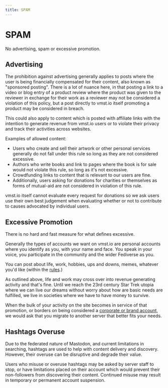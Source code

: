 ```yaml
---
title: SPAM
---
```


# SPAM

No advertising, spam or excessive promotion.

## Advertising

The prohibition against advertising generally applies to posts where the user is being financially compensated for their content, also known as "sponsored posting".
There is a lot of nuance here, in that posting a link to a video or blog entry of a product review where the product was given to the reviewer in exchange for their work as a reviewer may not be considered a violation of this policy, but a post directly to vmst.io itself promoting a product may be considered in breach.

This could also apply to content which is posted with affiliate links with the intention to generate revenue from vmst.io users or to violate their privacy and track their activities across websites.

Examples of allowed content:
- Users who create and sell their artwork or other personal services generally do not fall under this rule so long as they are not considered excessive.
- Authors who write books and link to pages where the book is for sale would not violate this rule, so long as it's not excessive.
- Crowdfunding links to content that is relevant to our users are fine.
- Additionally, users asking for donations for charities or themselves as forms of mutual-aid are not considered in violation of this rule.

vmst.io itself cannot evaluate every request for donations so we ask users use their own best judgement when evaluating whether or not to contribute to causes advocated by individual users.

## Excessive Promotion

There is no hard and fast measure for what defines excessive.

Generally the types of accounts we want on vmst.io are personal accounts where you identify as you, with your name and face. You speak in your voice, you participate in the community and the wider Fediverse as you.

You can post about life, work, hobbies, ups and downs, memes, whatever you'd like (within the [rules](/rules).)

As outlined above, life and work may cross over into revenue generating activity and that's fine.
Until we reach the 23rd century Star Trek utopia where we can live our dreams without worry about how are basic needs are fulfilled, we live in societies where we have to have money to survive.

When the bulk of your activity on the site becomes in service of that promotion, or borders on being considered a [corporate or brand account](/rules/brands), we would ask that you migrate to another server that better fits your needs.

## Hashtags Overuse

Due to the federated nature of Mastodon, and current limitations in searching, hashtags are used to help with content delivery and discovery.
However, their overuse can be disruptive and degrade their value.

Users who misuse or overuse hashtags may be asked by server staff to stop, or have limitations placed on their account which would prevent their non-followers from discovering their content.
Continued misuse may result in temporary or permanent account suspension.